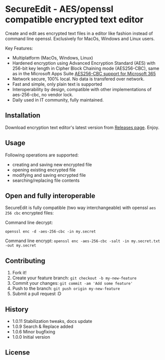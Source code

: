 # SecureEdit - AES/openssl compatible encrypted text editor

Create and edit aes encrypted text files in a editor like fashion instead of command line openssl. Exclusively for MacOs, Windows and Linux users.

Key Features:
* Multiplatform (MacOs, Windows, Linux)
* Hardened encryption using Advanced Encryption Standard (AES) with 256-bit key length in Cipher Block Chaining mode (AES256-CBC), same as in the Microsoft Apps Suite [AES256-CBC support for Microsoft 365](https://learn.microsoft.com/en-us/purview/technical-reference-details-about-encryption#aes256-cbc-support-for-microsoft-365)
* Network secure, 100% local. No data is transfered over network.
* Fast and simple, only plain text is supported
* Interoperability by design, compatible with other implementations of aes-256-cbc, no vendor lock.
* Daily used in IT community, fully maintained.


## Installation

Download encryption text editor's latest version from [Releases page](../../releases/latest). Enjoy.

## Usage

Following operations are supported:
* creating and saving new encrypted file
* opening existing encrypted file
* modifying and saving encrypted file
* searching/replacing file contents

## Open and fully interoperable

SecureEdit is fully compatible (two way interchangeable) with openssl `aes 256 cbc` encrypted files:

Command line decrypt:

```openssl enc -d -aes-256-cbc -in my.secret```

Command line encrypt:
```openssl enc -aes-256-cbc -salt -in my.secret.txt -out my.secret```

## Contributing

1. Fork it!
2. Create your feature branch: `git checkout -b my-new-feature`
3. Commit your changes: `git commit -am 'Add some feature'`
4. Push to the branch: `git push origin my-new-feature`
5. Submit a pull request :D

## History
* 1.0.11 Stabilization tweaks, docs update
* 1.0.9 Search & Replace added
* 1.0.6 Minor bugfixing
* 1.0.0 Initial version

## License

